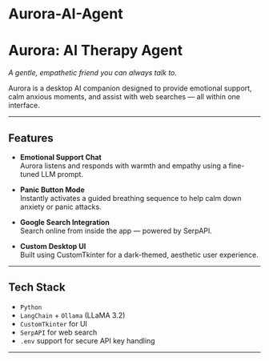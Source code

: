 # Aurora-AI-Agent

# Aurora: AI Therapy Agent

_A gentle, empathetic friend you can always talk to._

Aurora is a desktop AI companion designed to provide emotional support, calm anxious moments, and assist with web searches — all within one interface.



---

## Features

-  **Emotional Support Chat**  
  Aurora listens and responds with warmth and empathy using a fine-tuned LLM prompt.
  
- **Panic Button Mode**  
  Instantly activates a guided breathing sequence to help calm down anxiety or panic attacks.

- **Google Search Integration**  
  Search online from inside the app — powered by SerpAPI.

- **Custom Desktop UI**  
  Built using CustomTkinter for a dark-themed, aesthetic user experience.

---

## Tech Stack

- `Python`
- `LangChain` + `Ollama` (LLaMA 3.2)
- `CustomTkinter` for UI
- `SerpAPI` for web search
- `.env` support for secure API key handling

---

